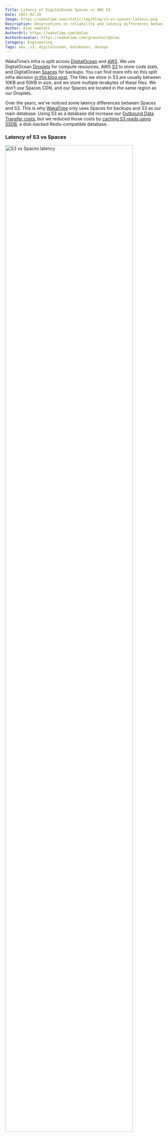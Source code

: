 ```yaml
---
Title: Latency of DigitalOcean Spaces vs AWS S3
Date: 2021-02-20
Image: https://wakatime.com/static/img/blog/s3-vs-spaces-latency.png
Description: Observations on reliability and latency differences between Amazon S3 and DigitalOcean Spaces object storage.
Author: Alan Hamlett
AuthorUrl: https://wakatime.com/@alan
AuthorGravatar: https://wakatime.com/gravatar/@alan
Category: Engineering
Tags: aws, s3, digitalocean, databases, devops
---
```


WakaTime’s infra is split across [DigitalOcean][digitalocean] and [AWS][aws].
We use DigitalOcean [Droplets][droplets] for compute resources, AWS [S3][s3] to store code stats, and DigitalOcean [Spaces][spaces] for backups.
You can find more info on this split infra decision [in this blog post][blog post 45].
The files we store in S3 are usually between 10KB and 50KB in size, and we store multiple terabytes of these files.
We don’t use Spaces CDN, and our Spaces are located in the same region as our Droplets.

Over the years, we’ve noticed some latency differences between Spaces and S3.
This is why [WakaTime][wakatime] only uses Spaces for backups and S3 as our main database.
Using S3 as a database did increase our [Outbound Data Transfer costs][s3 pricing], but we reduced those costs by [caching S3 reads using SSDB][blog post 45], a disk-backed Redis-compatible database.

### Latency of S3 vs Spaces

<img src="https://wakatime.com/static/img/blog/s3-vs-spaces-latency.png" class="img-thumbnail" alt="S3 vs Spaces latency" style="width:90%" />

The first thing we noticed was writing to DigitalOcean Spaces takes much longer than writing the same objects to S3.
Average write latency for S3 stays around 200ms when writing from DigitalOcean servers.
When writing the same files from the same servers to DigitalOcean Spaces, average write latency is around 2 seconds!😱
This wasn’t that bad for our use case since we parallelize writes, but it means writing terabytes of data to Spaces can take days.

Read latency was more important for us.
We notice consistently faster(lower) reads from S3 compared to Spaces.
Reading from S3 takes around 200ms per object, while reading from Spaces takes around 300ms.
We also noticed a higher rate of failures when reading from Spaces vs S3.
For Spaces we set our [boto3 max retries][max retries] to 5, but we didn’t even need retries for S3.

We start each file path prefix with a random string generated per user, to prevent one user’s reads from bottlenecking reads of other users.
According to [AWS docs][s3 performance], this means we can read up to 5.5k files per second per user from S3.

### WakaTime’s Infra

We’re now using S3 as our primary code stats database, with an [SSDB caching layer][blog post 45], and multiple Postgres databases on DigitalOcean block storage volumes.
Code stats are sent from [WakaTime plugins][plugins] to the [WakaTime API][api] and temporarily stored in Postgres, sharded by day.
A background task runs on our RabbitMQ distributed task queue to:

* move code stats from Postgres into S3
* warm the [SSDB cache][blog post 45]
* globally lock and drop the current shard from Postgres, after all it’s rows are in S3

A similar task also runs each day to backup the code stats into DigitalOcean Spaces.
Our backups in Spaces are [automatically versioned][spaces docs] by DigitalOcean.
If new code stats come in for the same S3 file, the change is replicated and versioned in the Spaces backup.
DigitalOcean Spaces is [priced very affordably][spaces pricing] and latency doesn’t matter as much for infrequent reads, making it a great place to store backups.

<img src="https://wakatime.com/static/img/blog/spaces-bucket-versioning.png" class="img-thumbnail" alt="Spaces versioning" style="width:90%" />

If you liked this post, you can browse similar articles using the [devops tag][devops tag].
Get started with your free programming metrics today by [installing the open source WakaTime plugin][wakatime].


[wakatime]: https://wakatime.com
[digitalocean]: https://www.digitalocean.com/
[droplets]: https://www.digitalocean.com/products/droplets/
[aws]: https://aws.amazon.com/
[s3]: https://aws.amazon.com/s3/
[s3 pricing]: https://aws.amazon.com/s3/pricing/
[spaces]: https://www.digitalocean.com/products/spaces/
[spaces pricing]: https://www.digitalocean.com/pricing/#spaces-object-storage
[s3 performance]: https://docs.aws.amazon.com/AmazonS3/latest/userguide/optimizing-performance.html
[spaces docs]: https://developers.digitalocean.com/documentation/spaces/
[max retries]: https://stackoverflow.com/a/48568320/1290627
[plugins]: https://wakatime.com/plugins
[api]: https://wakatime.com/api
[devops tag]: https://wakatime.com/blog/tag/devops
[blog post 45]: https://wakatime.com/blog/45-using-a-disk-based-redis-clone-to-reduce-aws-s3-bill
